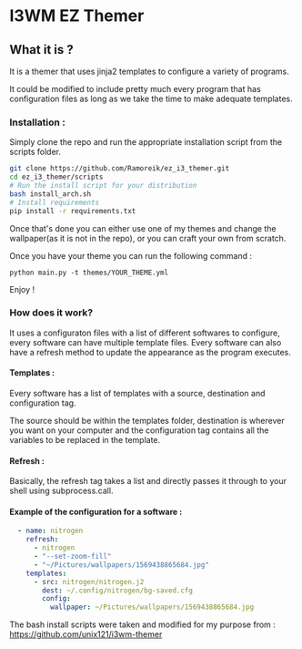 # I3WM EZ Themer

## What it is ?

It is a themer that uses jinja2 templates to configure a variety of programs.

It could be modified to include pretty much every program that has configuration files as long as we take the time to make adequate templates. 

### Installation :

Simply clone the repo and run the appropriate installation script from the scripts folder.

```bash
git clone https://github.com/Ramoreik/ez_i3_themer.git
cd ez_i3_themer/scripts
# Run the install script for your distribution
bash install_arch.sh
# Install requirements
pip install -r requirements.txt
```

Once that's done you can either use one of my themes and change the wallpaper(as it is not in the repo), or you can craft your own from scratch.

Once you have your theme you can run the following command : 

```
python main.py -t themes/YOUR_THEME.yml
```

Enjoy !

### How does it work?

It uses a configuraton files with a list of different softwares to configure, every software can have multiple template files. Every software can also have a refresh method to update the appearance as the program executes.

#### Templates :

Every software has a list of templates with a source, destination and configuration tag. 

The source should be within the templates folder, destination is wherever you want on your computer and the configuration tag contains all the variables to be replaced in the template.

#### Refresh :

Basically, the refresh tag takes a list and directly passes it through to your shell using subprocess.call.

#### Example of the configuration for a software :

```yaml
  - name: nitrogen
    refresh:
      - nitrogen
      - "--set-zoom-fill"
      - "~/Pictures/wallpapers/1569438865684.jpg"
    templates:
      - src: nitrogen/nitrogen.j2
        dest: ~/.config/nitrogen/bg-saved.cfg
        config:
          wallpaper: ~/Pictures/wallpapers/1569438865684.jpg
```

The bash install scripts were taken and modified for my purpose from : https://github.com/unix121/i3wm-themer 
